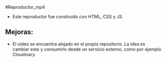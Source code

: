 #Reproductor_mp4

- Este reproductor fue construido con HTML, CSS y JS.

## Mejoras: 

- El video se encuentra alojado en el propio repositorio. La idea es cambiar esto y consumirlo desde un servicio externo,
 como por ejemplo Cloudinary.
 
 
